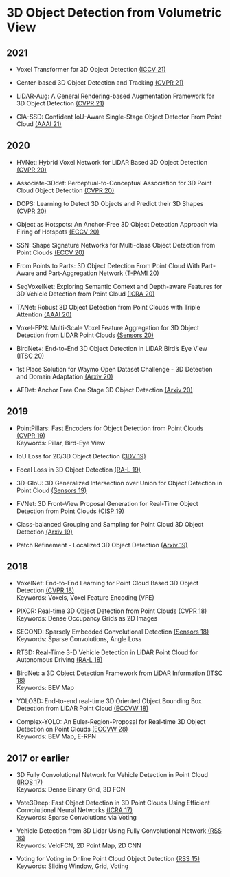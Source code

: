 # 3D Object Detection from Volumetric View

## 2021

- Voxel Transformer for 3D Object Detection [(ICCV 21)](https://openaccess.thecvf.com/content/ICCV2021/papers/Mao_Voxel_Transformer_for_3D_Object_Detection_ICCV_2021_paper.pdf)

- Center-based 3D Object Detection and Tracking [(CVPR 21)](https://openaccess.thecvf.com/content/CVPR2021/papers/Yin_Center-Based_3D_Object_Detection_and_Tracking_CVPR_2021_paper.pdf)

- LiDAR-Aug: A General Rendering-based Augmentation Framework for 3D Object Detection [(CVPR 21)](https://openaccess.thecvf.com/content/CVPR2021/papers/Fang_LiDAR-Aug_A_General_Rendering-Based_Augmentation_Framework_for_3D_Object_Detection_CVPR_2021_paper.pdf)

- CIA-SSD: Confident IoU-Aware Single-Stage Object Detector From Point Cloud [(AAAI 21)](https://arxiv.org/pdf/2012.03015.pdf)

## 2020

- HVNet: Hybrid Voxel Network for LiDAR Based 3D Object Detection [(CVPR 20)](https://openaccess.thecvf.com/content_CVPR_2020/papers/Ye_HVNet_Hybrid_Voxel_Network_for_LiDAR_Based_3D_Object_Detection_CVPR_2020_paper.pdf)

- Associate-3Ddet: Perceptual-to-Conceptual Association for 3D Point Cloud Object Detection [(CVPR 20)](https://openaccess.thecvf.com/content_CVPR_2020/papers/Du_Associate-3Ddet_Perceptual-to-Conceptual_Association_for_3D_Point_Cloud_Object_Detection_CVPR_2020_paper.pdf)

- DOPS: Learning to Detect 3D Objects and Predict their 3D Shapes [(CVPR 20)](https://openaccess.thecvf.com/content_CVPR_2020/papers/Najibi_DOPS_Learning_to_Detect_3D_Objects_and_Predict_Their_3D_CVPR_2020_paper.pdf)

- Object as Hotspots: An Anchor-Free 3D Object Detection Approach via Firing of Hotspots [(ECCV 20)](https://www.ecva.net/papers/eccv_2020/papers_ECCV/papers/123660069.pdf)

- SSN: Shape Signature Networks for Multi-class Object Detection from Point Clouds [(ECCV 20)](https://www.ecva.net/papers/eccv_2020/papers_ECCV/papers/123700579.pdf)

- From Points to Parts: 3D Object Detection From Point Cloud With Part-Aware and Part-Aggregation Network [(T-PAMI 20)](https://ieeexplore.ieee.org/stamp/stamp.jsp?arnumber=9018080)

- SegVoxelNet: Exploring Semantic Context and Depth-aware Features for 3D Vehicle Detection from Point Cloud [(ICRA 20)](https://ieeexplore.ieee.org/stamp/stamp.jsp?arnumber=9196556)

- TANet: Robust 3D Object Detection from Point Clouds with Triple Attention [(AAAI 20)](https://ojs.aaai.org/index.php/AAAI/article/view/6837/6691)

- Voxel-FPN: Multi-Scale Voxel Feature Aggregation for 3D Object Detection from LIDAR Point Clouds [(Sensors 20)](https://www.mdpi.com/1424-8220/20/3/704/pdf)

- BirdNet+: End-to-End 3D Object Detection in LiDAR Bird’s Eye View [(ITSC 20)](https://arxiv.org/pdf/2003.04188.pdf)

- 1st Place Solution for Waymo Open Dataset Challenge - 3D Detection and Domain Adaptation [(Arxiv 20)](https://arxiv.org/pdf/2006.15505.pdf)

- AFDet: Anchor Free One Stage 3D Object Detection [(Arxiv 20)](https://arxiv.org/pdf/2006.12671.pdf)

## 2019

- PointPillars: Fast Encoders for Object Detection from Point Clouds [(CVPR 19)](https://openaccess.thecvf.com/content_CVPR_2019/papers/Lang_PointPillars_Fast_Encoders_for_Object_Detection_From_Point_Clouds_CVPR_2019_paper.pdf)\
Keywords: Pillar, Bird-Eye View

- IoU Loss for 2D/3D Object Detection [(3DV 19)](https://arxiv.org/pdf/1908.03851.pdf)

- Focal Loss in 3D Object Detection [(RA-L 19)](https://ieeexplore.ieee.org/stamp/stamp.jsp?arnumber=8624385)

- 3D-GIoU: 3D Generalized Intersection over Union for Object Detection in Point Cloud [(Sensors 19)](https://www.mdpi.com/1424-8220/19/19/4093/pdf)

- FVNet: 3D Front-View Proposal Generation for Real-Time Object Detection from Point Clouds [(CISP 19)](https://ieeexplore.ieee.org/stamp/stamp.jsp?arnumber=8965844)

- Class-balanced Grouping and Sampling for Point Cloud 3D Object Detection [(Arxiv 19)](https://arxiv.org/pdf/1908.09492.pdf)

- Patch Refinement - Localized 3D Object Detection [(Arxiv 19)](https://arxiv.org/pdf/1910.04093.pdf)

## 2018

- VoxelNet: End-to-End Learning for Point Cloud Based 3D Object Detection [(CVPR 18)](https://openaccess.thecvf.com/content_cvpr_2018/papers/Zhou_VoxelNet_End-to-End_Learning_CVPR_2018_paper.pdf)\
Keywords: Voxels, Voxel Feature Encoding (VFE)

- PIXOR: Real-time 3D Object Detection from Point Clouds [(CVPR 18)](https://openaccess.thecvf.com/content_cvpr_2018/papers/Yang_PIXOR_Real-Time_3D_CVPR_2018_paper.pdf)\
Keywords: Dense Occupancy Grids as 2D Images

- SECOND: Sparsely Embedded Convolutional Detection [(Sensors 18)](https://pdfs.semanticscholar.org/5125/a16039cabc6320c908a4764f32596e018ad3.pdf)\
Keywords: Sparse Convolutions, Angle Loss

- RT3D: Real-Time 3-D Vehicle Detection in LiDAR Point Cloud for Autonomous Driving [(RA-L 18)](https://ieeexplore.ieee.org/stamp/stamp.jsp?arnumber=8403277)

- BirdNet: a 3D Object Detection Framework from LiDAR Information [(ITSC 18)](https://ieeexplore.ieee.org/stamp/stamp.jsp?arnumber=8569311)\
Keywords: BEV Map

- YOLO3D: End-to-end real-time 3D Oriented Object Bounding Box Detection from LiDAR Point Cloud [(ECCVW 18)](https://openaccess.thecvf.com/content_ECCVW_2018/papers/11131/Ali_YOLO3D_End-to-end_real-time_3D_Oriented_Object_Bounding_Box_Detection_from_ECCVW_2018_paper.pdf)

- Complex-YOLO: An Euler-Region-Proposal for Real-time 3D Object Detection on Point Clouds [(ECCVW 28)](https://openaccess.thecvf.com/content_ECCVW_2018/papers/11129/Simony_Complex-YOLO_An_Euler-Region-Proposal_for_Real-time_3D_Object_Detection_on_Point_ECCVW_2018_paper.pdf)\
Keywords: BEV Map, E-RPN

## 2017 or earlier

- 3D Fully Convolutional Network for Vehicle Detection in Point Cloud [(IROS 17)](https://ieeexplore.ieee.org/stamp/stamp.jsp?arnumber=8205955)\
Keywords: Dense Binary Grid, 3D FCN

- Vote3Deep: Fast Object Detection in 3D Point Clouds Using Efficient
Convolutional Neural Networks [(ICRA 17)](http://www.cvlibs.net/projects/autonomous_vision_survey/literature/Engelcke2016ARXIV.pdf)\
Keywords: Sparse Convolutions via Voting

- Vehicle Detection from 3D Lidar Using Fully Convolutional Network [(RSS 16)](https://arxiv.org/pdf/1608.07916.pdf)\
Keywords: VeloFCN, 2D Point Map, 2D CNN

- Voting for Voting in Online Point Cloud Object Detection [(RSS 15)](http://roboticsproceedings.org/rss11/p35.pdf)\
Keywords: Sliding Window, Grid, Voting